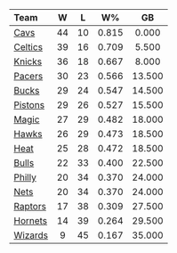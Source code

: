 | Team                            |  W  |  L  |  W%   |   GB   |
|:--------------------------------|:---:|:---:|:-----:|:------:|
| [Cavs](/r/clevelandcavs)        | 44  | 10  | 0.815 | 0.000  |
| [Celtics](/r/bostonceltics)     | 39  | 16  | 0.709 | 5.500  |
| [Knicks](/r/NYKnicks)           | 36  | 18  | 0.667 | 8.000  |
| [Pacers](/r/pacers)             | 30  | 23  | 0.566 | 13.500 |
| [Bucks](/r/MkeBucks)            | 29  | 24  | 0.547 | 14.500 |
| [Pistons](/r/DetroitPistons)    | 29  | 26  | 0.527 | 15.500 |
| [Magic](/r/OrlandoMagic)        | 27  | 29  | 0.482 | 18.000 |
| [Hawks](/r/AtlantaHawks)        | 26  | 29  | 0.473 | 18.500 |
| [Heat](/r/heat)                 | 25  | 28  | 0.472 | 18.500 |
| [Bulls](/r/chicagobulls)        | 22  | 33  | 0.400 | 22.500 |
| [Philly](/r/sixers)             | 20  | 34  | 0.370 | 24.000 |
| [Nets](/r/GoNets)               | 20  | 34  | 0.370 | 24.000 |
| [Raptors](/r/torontoraptors)    | 17  | 38  | 0.309 | 27.500 |
| [Hornets](/r/CharlotteHornets)  | 14  | 39  | 0.264 | 29.500 |
| [Wizards](/r/washingtonwizards) |  9  | 45  | 0.167 | 35.000 |